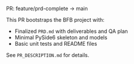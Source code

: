 PR: feature/prd-complete -> main

This PR bootstraps the BFB project with:
- Finalized `PRD.md` with deliverables and QA plan
- Minimal PySide6 skeleton and models
- Basic unit tests and README files

See `PR_DESCRIPTION.md` for details.
